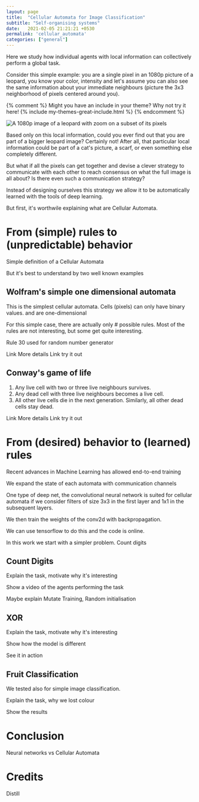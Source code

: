 ```yaml
---
layout: page
title:  "Cellular Automata for Image Classification"
subtitle: "Self-organising systems"
date:   2021-02-05 21:21:21 +0530
permalink: 'cellular_automata'
categories: ["general"]
---
```


Here we study how individual agents with local information can collectively perform a global task. 

Consider this simple example: you are a single pixel in an 1080p picture of a leopard, you know your color, intensity and let's assume you can also see the same information about your immediate neighbours (picture the 3x3 neighborhood of pixels centered around you). 

{% comment %}
Might you have an include in your theme? Why not try it here!
{% include my-themes-great-include.html %}
{% endcomment %}

![A 1080p image of a leopard with zoom on a subset of its pixels](/assets/images/leopard-zoom.jpg "A 1080p image of a leopard with zoom on a subset of its pixels")
<!-- <span>Photo by <a href="https://unsplash.com/@esu?utm_source=unsplash&utm_medium=referral&utm_content=creditCopyText">Adaivorukamuthan</a> on <a href="https://unsplash.com/s/photos/leopard?utm_source=unsplash&utm_medium=referral&utm_content=creditCopyText">Unsplash</a></span> -->

Based only on this local information, could you ever find out that you are part of a bigger leopard image? Certainly not! After all, that particular local information could be part of a cat's picture, a scarf, or even something else completely different.

But what if all the pixels can get together and devise a clever strategy to communicate with each other to reach consensus on what the full image is all about? Is there even such a communication strategy? 

Instead of designing ourselves this strategy we allow it to be automatically learned with the tools of deep learning.

But first, it's worthwile explaining what are Cellular Automata.

# From (simple) rules to (unpredictable) behavior

Simple definition of a Cellular Automata

But it's best to understand by two well known examples

## Wolfram's simple one dimensional automata

This is the simplest cellular automata. Cells (pixels) can only have binary values. and are one-dimensional

For this simple case, there are actually only # possible rules. Most of the rules are not interesting, but some get quite interesting. 

Rule 30 used for random number generator

Link More details
Link try it out

## Conway's game of life

1. Any live cell with two or three live neighbours survives.
1. Any dead cell with three live neighbours becomes a live cell.
1. All other live cells die in the next generation. Similarly, all other dead cells stay dead.

Link More details
Link try it out

# From (desired) behavior to (learned) rules

Recent advances in Machine Learning has allowed end-to-end training 

We expand the state of each automata with communication channels

One type of deep net, the convolutional neural network is suited for cellular automata if we consider filters of size 3x3 in the first layer and 1x1 in the subsequent layers.

We then train the weights of the conv2d with backpropagation.

We can use tensorflow to do this and the code is online.

In this work we start with a simpler problem. Count digits

## Count Digits

Explain the task, motivate why it's interesting

Show a video of the agents performing the task

Maybe explain Mutate Training, Random initialisation

## XOR

Explain the task, motivate why it's interesting

Show how the model is different

See it in action

## Fruit Classification

We tested also for simple image classification.

Explain the task, why we lost colour

Show the results

# Conclusion

Neural networks vs Cellular Automata

# Credits

Distill

